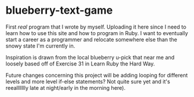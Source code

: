 blueberry-text-game
===================

First *real* program that I wrote by myself. Uploading it here since I need to learn how to use this site and how to program in Ruby. I want to eventually start a career as a programmer and relocate somewhere else than the snowy state I'm currently in.

Inspiration is drawn from the local blueberry u-pick that near me and loosely based off of Exercise 31 in Learn Ruby the Hard Way.

Future changes concerning this project will be adding looping for different levels and more level if-else statements? Not quite sure yet and it's reeallllllly late at night/early in the morning here).
